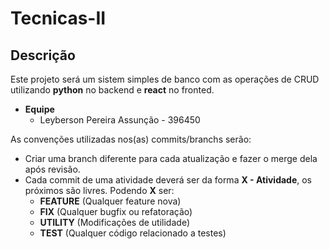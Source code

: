 # Tecnicas-II

## Descrição

Este projeto será um sistem simples de banco com as operações de CRUD utilizando **python** no backend e **react** no fronted.

-   **Equipe**
    -   Leyberson Pereira Assunção - 396450

As convenções utilizadas nos(as) commits/branchs serão:

-   Criar uma branch diferente para cada atualização e fazer o merge dela após revisão.
-   Cada commit de uma atividade deverá ser da forma **X - Atividade**, os próximos são livres. Podendo **X** ser:
    -   **FEATURE** (Qualquer feature nova)
    -   **FIX** (Qualquer bugfix ou refatoração)
    -   **UTILITY** (Modificações de utilidade)
    -   **TEST** (Qualquer código relacionado a testes)